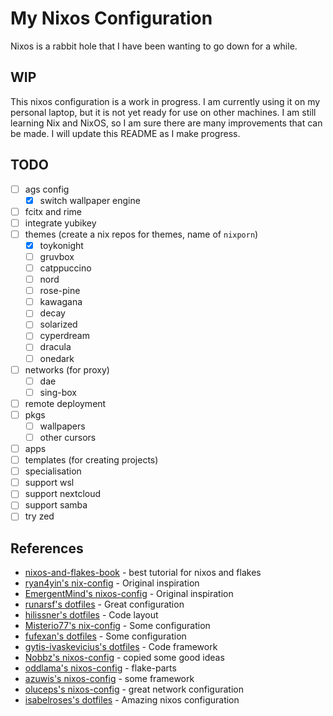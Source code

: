 # My Nixos Configuration

Nixos is a rabbit hole that I have been wanting to go down for a while.

## WIP

This nixos configuration is a work in progress. I am currently using it on my personal laptop, but
it is not yet ready for use on other machines. I am still learning Nix and NixOS, so I am sure there
are many improvements that can be made. I will update this README as I make progress.

## TODO

- [ ] ags config
  - [x] switch wallpaper engine
- [ ] fcitx and rime
- [ ] integrate yubikey
- [ ] themes (create a nix repos for themes, name of `nixporn`)
  - [x] toykonight
  - [ ] gruvbox
  - [ ] catppuccino
  - [ ] nord
  - [ ] rose-pine
  - [ ] kawagana
  - [ ] decay
  - [ ] solarized
  - [ ] cyperdream
  - [ ] dracula
  - [ ] onedark
- [ ] networks (for proxy)
  - [ ] dae
  - [ ] sing-box
- [ ] remote deployment
- [ ] pkgs
  - [ ] wallpapers
  - [ ] other cursors
- [ ] apps
- [ ] templates (for creating projects)
- [ ] specialisation
- [ ] support wsl
- [ ] support nextcloud
- [ ] support samba
- [ ] try zed

## References

- [nixos-and-flakes-book](https://github.com/ryan4yin/nixos-and-flakes-book) - best tutorial for
  nixos and flakes
- [ryan4yin's nix-config](https://github.com/ryan4yin/nix-config) - Original inspiration
- [EmergentMind's nixos-config](https://github.com/EmergentMind/nixos-config) - Original inspiration
- [runarsf's dotfiles](https://github.com/runarsf/dotfiles) - Great configuration
- [hilissner's dotfiles](https://github.com/hilissner/dotfiles) - Code layout
- [Misterio77's nix-config](https://github.com/Misterio77/nix-config) - Some configuration
- [fufexan's dotfiles](https://github.com/fufexan/dotfiles) - Some configuration
- [gytis-ivaskevicius's dotfiles](https://github.com/gytis-ivaskevicius/nixfiles) - Code framework
- [Nobbz's nixos-config](https://github.com/Nobbz/nixos-config) - copied some good ideas
- [oddlama's nixos-config](https://github.com/oddlama/nix-config) - flake-parts
- [azuwis's nixos-config](https://github.com/azuwis/nix-config) - some framework
- [oluceps's nixos-config](https://github.com/oluceps/nixos-config) - great network configuration
- [isabelroses's dotfiles](https://github.com/isabelroses/dotfiles) - Amazing nixos configuration
